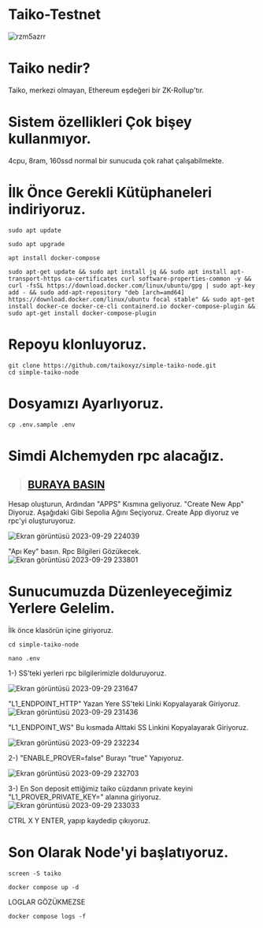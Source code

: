 # Taiko-Testnet

![rzm5azrr](https://github.com/tuncgs52/Taiko-NODE-Testnet/assets/80161670/97082dcb-8753-4479-abef-496118fcaa54)



# Taiko nedir?
Taiko, merkezi olmayan, Ethereum eşdeğeri bir ZK-Rollup'tır. 

# Sistem özellikleri Çok bişey kullanmıyor.

4cpu, 8ram, 160ssd normal bir sunucuda çok rahat çalışabilmekte.

# İlk Önce Gerekli Kütüphaneleri indiriyoruz.

```
sudo apt update
```

```
sudo apt upgrade
```

```
apt install docker-compose
```

```
sudo apt-get update && sudo apt install jq && sudo apt install apt-transport-https ca-certificates curl software-properties-common -y && curl -fsSL https://download.docker.com/linux/ubuntu/gpg | sudo apt-key add - && sudo add-apt-repository "deb [arch=amd64] https://download.docker.com/linux/ubuntu focal stable" && sudo apt-get install docker-ce docker-ce-cli containerd.io docker-compose-plugin && sudo apt-get install docker-compose-plugin
```

# Repoyu klonluyoruz.

```
git clone https://github.com/taikoxyz/simple-taiko-node.git
cd simple-taiko-node
```


# Dosyamızı Ayarlıyoruz.

```
cp .env.sample .env
```

# Simdi Alchemyden rpc alacağız.
> ## [BURAYA BASIN]([https://scan.mindnetwork.xyz/](https://alchemy.com/?r=Tg4MzUyMTk1NjI3M)https://alchemy.com/?r=Tg4MzUyMTk1NjI3M)

 Hesap oluşturun, Ardından "APPS" Kısmına geliyoruz. 
"Create New App" Diyoruz. Aşağıdaki Gibi Sepolia Ağını Seçiyoruz. Create App diyoruz ve rpc'yi oluşturuyoruz.

![Ekran görüntüsü 2023-09-29 224039](https://github.com/tuncgs52/Taiko-NODE-Testnet/assets/80161670/6458d157-9e11-45e2-b0e1-2a336162b122)


"Apı Key" basın. Rpc Bilgileri Gözükecek.
![Ekran görüntüsü 2023-09-29 233801](https://github.com/tuncgs52/Taiko-NODE-Testnet/assets/80161670/cab50bde-37a1-4c4c-930b-afc6bbb28c59)




# Sunucumuzda Düzenleyeceğimiz Yerlere Gelelim.
İlk önce klasörün içine giriyoruz.

```
cd simple-taiko-node
```

```
nano .env
```
1-) SS'teki yerleri rpc bilgilerimizle dolduruyoruz.

![Ekran görüntüsü 2023-09-29 231647](https://github.com/tuncgs52/Taiko-NODE-Testnet/assets/80161670/da9fed14-331b-4932-b24e-a5cb7b1d6105)


"L1_ENDPOINT_HTTP" Yazan Yere SS'teki Linki Kopyalayarak Giriyoruz.
![Ekran görüntüsü 2023-09-29 231436](https://github.com/tuncgs52/Taiko-NODE-Testnet/assets/80161670/64800fcf-de86-4997-8cc8-716b0e0dedcd)


"L1_ENDPOINT_WS" Bu kısmada Alttaki SS Linkini Kopyalayarak Giriyoruz.

![Ekran görüntüsü 2023-09-29 232234](https://github.com/tuncgs52/Taiko-NODE-Testnet/assets/80161670/8f5c0ab3-50b6-4b59-b3c0-0e686026c238)


2-) "ENABLE_PROVER=false" Burayı "true" Yapıyoruz.

![Ekran görüntüsü 2023-09-29 232703](https://github.com/tuncgs52/Taiko-NODE-Testnet/assets/80161670/3c5fe91f-95b5-4a82-bba9-33ce690174f4)


3-) En Son deposit ettiğimiz taiko cüzdanın private keyini "L1_PROVER_PRIVATE_KEY=" alanına giriyoruz.
![Ekran görüntüsü 2023-09-29 233033](https://github.com/tuncgs52/Taiko-NODE-Testnet/assets/80161670/e0a312fc-e364-449f-b4ed-84dd2e8f45cc)

CTRL X Y ENTER, yapıp kaydedip çıkıyoruz.

# Son Olarak Node'yi başlatıyoruz.

```
screen -S taiko
```

```
docker compose up -d
```

LOGLAR GÖZÜKMEZSE

```
docker compose logs -f
```


